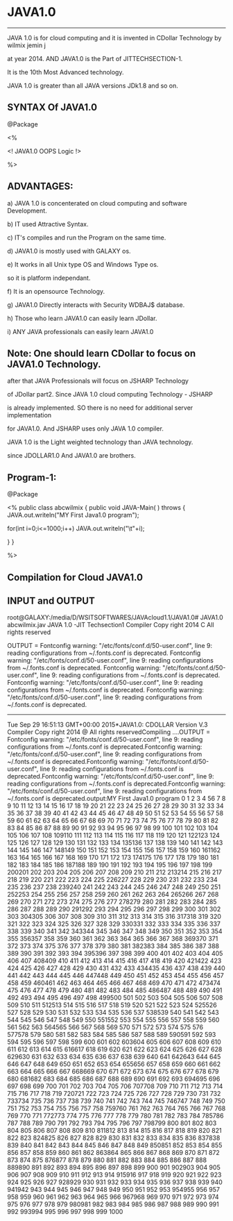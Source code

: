 # JAVA1.0
-----------

   JAVA 1.0   is  for  cloud computing  and  it   is    invented   in  CDollar Technology  by    wilmix  jemin  j  
   
   at  year  2014.  AND  JAVA1.0   is  the   Part  of  JITTECHSECTION-1.
   
 It   is   the   10th  Most  Advanced  technology.
 
 JAVA 1.0   is  greater  than   all  JAVA  versions JDk1.8  and  so on.
 
 
 

 
 SYNTAX  Of  JAVA1.0
 -------------------
 
 
 <JAVA>

 @Package

 <%

 <!  JAVA1.0  OOPS  Logic  !>

%>

</JAVA>
 
 
 
 ADVANTAGES:
 ----------
 
 a)   JAVA  1.0  is  concenterated   on  cloud   computing  and  software  Development.
 
 
 b)  IT   used   Attractive   Syntax.
 
 c)  IT's  compiles  and  run    the   Program   on  the  same  time.
 
 
 d) JAVA1.0   is  mostly  used   with  GALAXY  os.
 
 e)  It   works  in  all   Unix  type  OS   and   Windows  Type  os.
 
 so  it  is   platform  independant.
 
 f)  It  is  an opensource  Technology.
 
 g)  JAVA1.0   Directly  interacts  with  Security  WDBAJ$  database.
 
 h)   Those   who  learn   JAVA1.0   can  easily   learn  JDollar.
 
 i)  ANY  JAVA   professionals  can  easily   learn  JAVA1.0
 
 
 
 Note:  One   should  learn   CDollar  to  focus   on JAVA1.0  Technology.
 ----
 after   that  JAVA  Professionals   will  focus  on  JSHARP Technology
 
 of  JDollar  part2. Since  JAVA 1.0  cloud  computing   Technology - JSHARP
 
 is   already   implemented. SO  there  is  no need  for  additional server implementation
 
 for  JAVA1.0. And  JSHARP  uses  only  JAVA 1.0 compiler.
 
 
 JAVA 1.0  is  the Light   weighted   technology  than   JAVA technology.
 
 since   JDOLLAR1.0   And  JAVA1.0   are  brothers.
 
 
 Program-1:
 ----------
 
 <JAVA>

 @Package

 <%
public  class  abcwilmix
{
public void  JAVA-Main( )  throws  <EXE>
{
JAVA.out.writeln("MY  First  Java1.0 program");

for(int  i=0;i<=1000;i++)
JAVA.out.writeln("\t"+i);

}
}

%>

</JAVA>
 
 
 
 Compilation   for  Cloud  JAVA1.0
 ---------------------------------
 
 INPUT  and  OUTPUT
 -----------------
 
root@GALAXY:/media/D/WSITSOFTWARES/JAVAcloud1.1/JAVA1.0# JAVA1.0 abcwilmix.jav
JAVA 1.0 -JIT Techsection1  Compiler Copy right  2014 C All  rights  reserved
                      
                      
OUTPUT = Fontconfig warning: "/etc/fonts/conf.d/50-user.conf", line 9: reading configurations from ~/.fonts.conf is deprecated.
Fontconfig warning: "/etc/fonts/conf.d/50-user.conf", line 9: reading configurations from ~/.fonts.conf is deprecated.
Fontconfig warning: "/etc/fonts/conf.d/50-user.conf", line 9: reading configurations from ~/.fonts.conf is deprecated.
Fontconfig warning: "/etc/fonts/conf.d/50-user.conf", line 9: reading configurations from ~/.fonts.conf is deprecated.
Fontconfig warning: "/etc/fonts/conf.d/50-user.conf", line 9: reading configurations from ~/.fonts.conf is deprecated.

*********************************************************************************************
Tue Sep 29 16:51:13 GMT+00:00 2015*JAVA1.0: CDOLLAR Version V.3  Compiler Copy right  2014 @ All  rights  reservedCompiling ....OUTPUT =  Fontconfig warning: "/etc/fonts/conf.d/50-user.conf", line 9: reading configurations from ~/.fonts.conf is deprecated.Fontconfig warning: "/etc/fonts/conf.d/50-user.conf", line 9: reading configurations from ~/.fonts.conf is deprecated.Fontconfig warning: "/etc/fonts/conf.d/50-user.conf", line 9: reading configurations from ~/.fonts.conf is deprecated.Fontconfig warning: "/etc/fonts/conf.d/50-user.conf", line 9: reading configurations from ~/.fonts.conf is deprecated.Fontconfig warning: "/etc/fonts/conf.d/50-user.conf", line 9: reading configurations from ~/.fonts.conf is deprecated.output:MY  First  Java1.0 program   0       1       2       3       4  56       7       8       9       10      11      12      13      14      15      16      17      18 19       20      21      22      23      24      25      26      27      28      29      30      31 32       33      34      35      36      37      38      39      40      41      42      43      44 45       46      47      48      49      50      51      52      53      54      55      56      57 58       59      60      61      62      63      64      65      66      67      68      69      70 71       72      73      74      75      76      77      78      79      80      81      82      83 84       85      86      87      88      89      90      91      92      93      94      95      96 97       98      99      100     101     102     103     104     105     106     107     108     109110      111     112     113     114     115     116     117     118     119     120     121     122123      124     125     126     127     128     129     130     131     132     133     134     135136      137     138     139     140     141     142     143     144     145     146     147     148149      150     151     152     153     154     155     156     157     158     159     160     161162      163     164     165     166     167     168     169     170     171     172     173     174175      176     177     178     179     180     181     182     183     184     185     186     187188      189     190     191     192     193     194     195     196     197     198     199     200201      202     203     204     205     206     207     208     209     210     211     212     213214      215     216     217     218     219     220     221     222     223     224     225     226227      228     229     230     231     232     233     234     235     236     237     238     239240      241     242     243     244     245     246     247     248     249     250     251     252253      254     255     256     257     258     259     260     261     262     263     264     265266      267     268     269     270     271     272     273     274     275     276     277     278279      280     281     282     283     284     285     286     287     288     289     290     291292      293     294     295     296     297     298     299     300     301     302     303     304305      306     307     308     309     310     311     312     313     314     315     316     317318      319     320     321     322     323     324     325     326     327     328     329     330331      332     333     334     335     336     337     338     339     340     341     342     343344      345     346     347     348     349     350     351     352     353     354     355     356357      358     359     360     361     362     363     364     365     366     367     368     369370      371     372     373     374     375     376     377     378     379     380     381     382383      384     385     386     387     388     389     390     391     392     393     394     395396      397     398     399     400     401     402     403     404     405     406     407     408409      410     411     412     413     414     415     416     417     418     419     420     421422      423     424     425     426     427     428     429     430     431     432     433     434435      436     437     438     439     440     441     442     443     444     445     446     447448      449     450     451     452     453     454     455     456     457     458     459     460461      462     463     464     465     466     467     468     469     470     471     472     473474      475     476     477     478     479     480     481     482     483     484     485     486487      488     489     490     491     492     493     494     495     496     497     498     499500      501     502     503     504     505     506     507     508     509     510     511     512513      514     515     516     517     518     519     520     521     522     523     524     525526      527     528     529     530     531     532     533     534     535     536     537     538539      540     541     542     543     544     545     546     547     548     549     550     551552      553     554     555     556     557     558     559     560     561     562     563     564565      566     567     568     569     570     571     572     573     574     575     576     577578      579     580     581     582     583     584     585     586     587     588     589     590591      592     593     594     595     596     597     598     599     600     601     602     603604      605     606     607     608     609     610     611     612     613     614     615     616617      618     619     620     621     622     623     624     625     626     627     628     629630      631     632     633     634     635     636     637     638     639     640     641     642643      644     645     646     647     648     649     650     651     652     653     654     655656      657     658     659     660     661     662     663     664     665     666     667     668669      670     671     672     673     674     675     676     677     678     679     680     681682      683     684     685     686     687     688     689     690     691     692     693     694695      696     697     698     699     700     701     702     703     704     705     706     707708      709     710     711     712     713     714     715     716     717     718     719     720721      722     723     724     725     726     727     728     729     730     731     732     733734      735     736     737     738     739     740     741     742     743     744     745     746747      748     749     750     751     752     753     754     755     756     757     758     759760      761     762     763     764     765     766     767     768     769     770     771     772773      774     775     776     777     778     779     780     781     782     783     784     785786      787     788     789     790     791     792     793     794     795     796     797     798799      800     801     802     803     804     805     806     807     808     809     810     811812      813     814     815     816     817     818     819     820     821     822     823     824825      826     827     828     829     830     831     832     833     834     835     836     837838      839     840     841     842     843     844     845     846     847     848     849     850851      852     853     854     855     856     857     858     859     860     861     862     863864      865     866     867     868     869     870     871     872     873     874     875     876877      878     879     880     881     882     883     884     885     886     887     888     889890      891     892     893     894     895     896     897     898     899     900     901     902903      904     905     906     907     908     909     910     911     912     913     914     915916      917     918     919     920     921     922     923     924     925     926     927     928929      930     931     932     933     934     935     936     937     938     939     940     941942      943     944     945     946     947     948     949     950     951     952     953     954955      956     957     958     959     960     961     962     963     964     965     966     967968      969     970     971     972     973     974     975     976     977     978     979     980981      982     983     984     985     986     987     988     989     990     991     992     993994      995     996     997     998     999     1000
